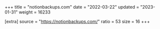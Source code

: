 +++
title = "notionbackups.com"
date = "2022-03-22"
updated = "2023-01-31"
weight = 16233

[extra]
source = "https://notionbackups.com/"
ratio = 53
size = 16
+++
